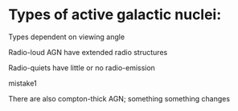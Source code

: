 Types of active galactic nuclei:
===============================

Types dependent on viewing angle

Radio-loud AGN have extended radio structures

Radio-quiets have little or no radio-emission

mistake1

There are also compton-thick AGN; something something changes
